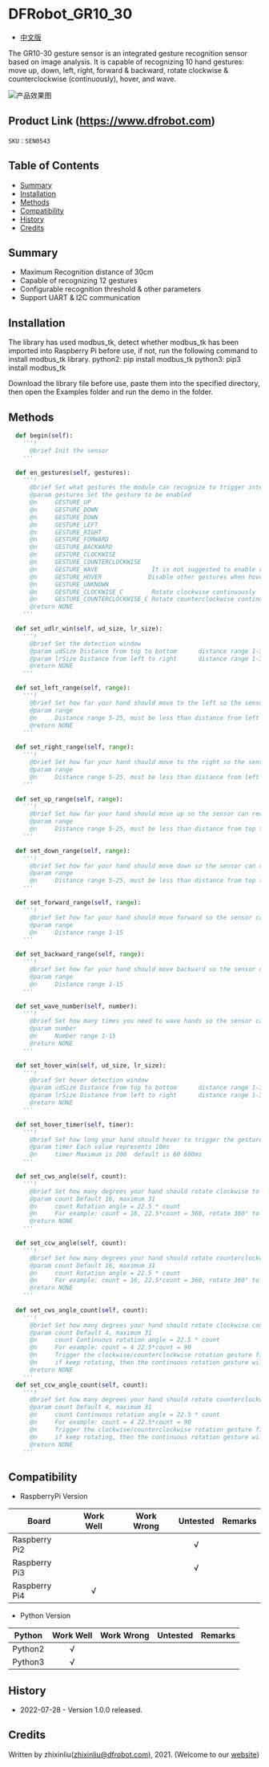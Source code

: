 DFRobot_GR10_30
===========================

- [中文版](./README_CN.md)

The GR10-30 gesture sensor is an integrated gesture recognition sensor based on image analysis. It is capable of recognizing 10 hand gestures: move up, down, left, right, forward & backward, rotate clockwise & counterclockwise (continuously), hover, and wave. 

![产品效果图](../../resources/images/SEN0543.png)

## Product Link (https://www.dfrobot.com)

    SKU：SEN0543

## Table of Contents

  * [Summary](#summary)
  * [Installation](#installation)
  * [Methods](#methods)
  * [Compatibility](#compatibility)
  * [History](#history)
  * [Credits](#credits)

## Summary

* Maximum Recognition distance of 30cm<br/>
* Capable of recognizing 12 gestures<br/>
* Configurable recognition threshold & other parameters<br/>
* Support UART & I2C communication

## Installation

The library has used modbus_tk, detect whether modbus_tk has been imported into Raspberry Pi before use, if not, run the following command to install modbus_tk library. python2: pip install modbus_tk python3: pip3 install modbus_tk

Download the library file before use, paste them into the specified directory, then open the Examples folder and run the demo in the folder.

## Methods

```python
  def begin(self):
    '''!
      @brief Init the sensor
    '''

  def en_gestures(self, gestures):
    '''!
      @brief Set what gestures the module can recognize to trigger interrupt
      @param gestures Set the gesture to be enabled
      @n     GESTURE_UP
      @n     GESTURE_DOWN
      @n     GESTURE_DOWN
      @n     GESTURE_LEFT
      @n     GESTURE_RIGHT
      @n     GESTURE_FORWARD
      @n     GESTURE_BACKWARD
      @n     GESTURE_CLOCKWISE
      @n     GESTURE_COUNTERCLOCKWISE
      @n     GESTURE_WAVE               It is not suggested to enable rotation gesture (CW/CCW) and wave gesture at the same time.
      @n     GESTURE_HOVER             Disable other gestures when hover gesture enables.
      @n     GESTURE_UNKNOWN
      @n     GESTURE_CLOCKWISE_C        Rotate clockwise continuously
      @n     GESTURE_COUNTERCLOCKWISE_C Rotate counterclockwise continuously
      @return NONE
    '''

  def set_udlr_win(self, ud_size, lr_size):
    '''!
      @brief Set the detection window 
      @param udSize Distance from top to bottom      distance range 1-30
      @param lrSize Distance from left to right      distance range 1-30
      @return NONE
    '''

  def set_left_range(self, range):
    '''!
      @brief Set how far your hand should move to the left so the sensor can recognize it
      @param range
      @n     Distance range 5-25, must be less than distance from left to right of the detection window
      @return NONE
    '''

  def set_right_range(self, range):
    '''!
      @brief Set how far your hand should move to the right so the sensor can recognize it
      @param range
      @n     Distance range 5-25, must be less than distance from left to right of the detection window
    '''

  def set_up_range(self, range):
    '''!
      @brief Set how far your hand should move up so the sensor can recognize it
      @param range
      @n     Distance range 5-25, must be less than distance from top to bottom of the detection window
    '''

  def set_down_range(self, range):
    '''!
      @brief Set how far your hand should move down so the sensor can recognize it
      @param range
      @n     Distance range 5-25, must be less than distance from top to bottom of the detection window
    '''

  def set_forward_range(self, range):
    '''!
      @brief Set how far your hand should move forward so the sensor can recognize it
      @param range
      @n     Distance range 1-15
    '''

  def set_backward_range(self, range):
    '''!
      @brief Set how far your hand should move backward so the sensor can recognize it
      @param range
      @n     Distance range 1-15
    '''

  def set_wave_number(self, number):
    '''!
      @brief Set how many times you need to wave hands so the sensor can recognize it
      @param number
      @n     Number range 1-15
      @return NONE
    '''

  def set_hover_win(self, ud_size, lr_size):
    '''!
      @brief Set hover detection window
      @param udSize Distance from top to bottom      distance range 1-30
      @param lrSize Distance from left to right      distance range 1-30
      @return NONE
    '''

  def set_hover_timer(self, timer):
    '''!
      @brief Set how long your hand should hover to trigger the gesture
      @param timer Each value represents 10ms
      @n     timer Maximum is 200  default is 60 600ms
    '''

  def set_cws_angle(self, count):
    '''!
      @brief Set how many degrees your hand should rotate clockwise to trigger the gesture
      @param count Default 16, maximum 31
      @n     count Rotation angle = 22.5 * count
      @n     For example: count = 16, 22.5*count = 360, rotate 360° to trigger the gesture
      @return NONE
    '''

  def set_ccw_angle(self, count):
    '''!
      @brief Set how many degrees your hand should rotate counterclockwise to trigger the gesture
      @param count Default 16, maximum 31
      @n     count Rotation angle = 22.5 * count
      @n     For example: count = 16, 22.5*count = 360, rotate 360° to trigger the gesture
      @return NONE
    '''
    
  def set_cws_angle_count(self, count):
    '''!
      @brief Set how many degrees your hand should rotate clockwise continuously to trigger the gesture
      @param count Default 4, maximum 31
      @n     count Continuous rotation angle = 22.5 * count
      @n     For example: count = 4 22.5*count = 90
      @n     Trigger the clockwise/counterclockwise rotation gesture first, 
      @n     if keep rotating, then the continuous rotation gesture will be triggered once every 90°
      @return NONE
    '''
  def set_ccw_angle_count(self, count):
    '''!
      @brief Set how many degrees your hand should rotate counterclockwise continuously to trigger the gesture
      @param count Default 4, maximum 31
      @n     count Continuous rotation angle = 22.5 * count
      @n     For example: count = 4 22.5*count = 90
      @n     Trigger the clockwise/counterclockwise rotation gesture first, 
      @n     if keep rotating, then the continuous rotation gesture will be triggered once every 90°
      @return NONE
    '''
```

## Compatibility

* RaspberryPi Version

| Board        | Work Well | Work Wrong | Untested | Remarks |
| ------------ | :-------: | :--------: | :------: | ------- |
| Raspberry Pi2 |           |            |    √     |         |
| Raspberry Pi3 |           |            |    √     |         |
| Raspberry Pi4 |       √   |            |          |         |

* Python Version

| Python  | Work Well | Work Wrong | Untested | Remarks |
| ------- | :-------: | :--------: | :------: | ------- |
| Python2 |     √     |            |          |         |
| Python3 |     √     |            |          |         |

## History

- 2022-07-28 - Version 1.0.0 released.

## Credits

Written by zhixinliu(zhixinliu@dfrobot.com), 2021. (Welcome to our [website](https://www.dfrobot.com/))
